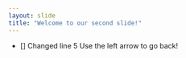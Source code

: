 ```yaml
---
layout: slide
title: "Welcome to our second slide!"
---
```

- [] Changed line 5
Use the left arrow to go back!
